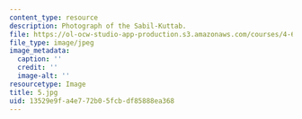 ```yaml
---
content_type: resource
description: Photograph of the Sabil-Kuttab.
file: https://ol-ocw-studio-app-production.s3.amazonaws.com/courses/4-615-the-architecture-of-cairo-spring-2002/13529e9fa4e772b05fcbdf85888ea368_5.jpg
file_type: image/jpeg
image_metadata:
  caption: ''
  credit: ''
  image-alt: ''
resourcetype: Image
title: 5.jpg
uid: 13529e9f-a4e7-72b0-5fcb-df85888ea368
---
```

